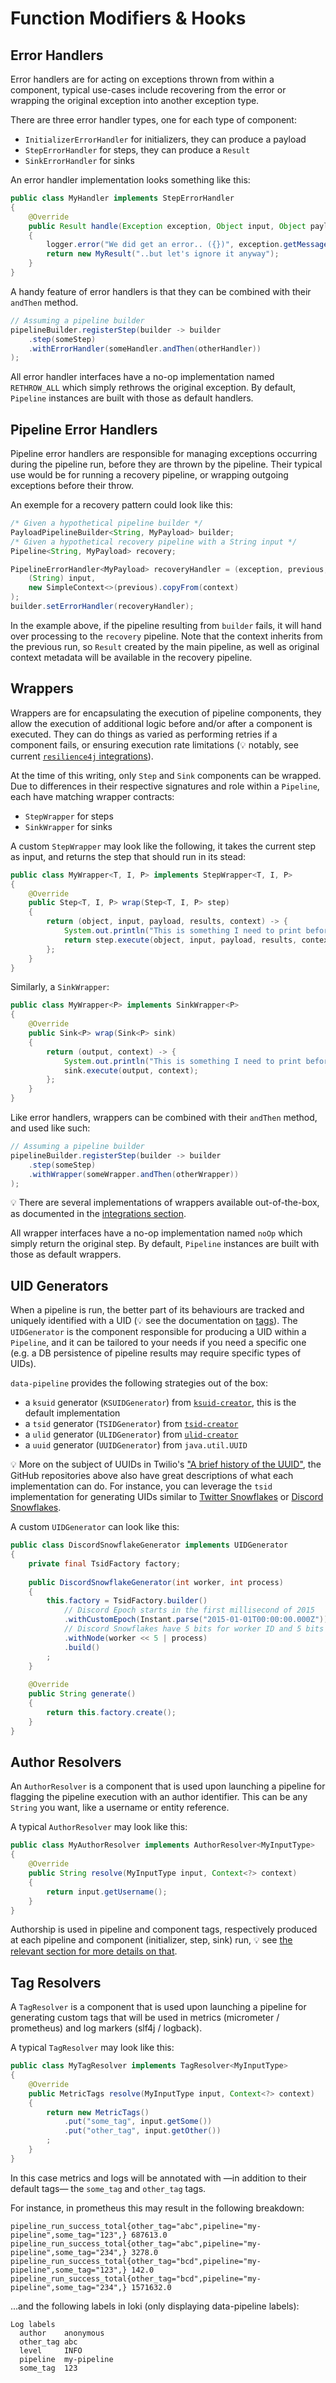 # Function Modifiers & Hooks

## Error Handlers

Error handlers are for acting on exceptions thrown from within a component, typical use-cases include recovering from the error or wrapping the original exception into another exception type.

There are three error handler types, one for each type of component:
* `InitializerErrorHandler` for initializers, they can produce a payload
* `StepErrorHandler` for steps, they can produce a `Result`
* `SinkErrorHandler` for sinks

An error handler implementation looks something like this:

```java
public class MyHandler implements StepErrorHandler
{
    @Override
    public Result handle(Exception exception, Object input, Object payload, Results results, Context<?> context)
    {
        logger.error("We did get an error.. ({})", exception.getMessage());
        return new MyResult("..but let's ignore it anyway");
    }
}
```

A handy feature of error handlers is that they can be combined with their `andThen` method.

```java
// Assuming a pipeline builder
pipelineBuilder.registerStep(builder -> builder
    .step(someStep)
    .withErrorHandler(someHandler.andThen(otherHandler))
);
```

All error handler interfaces have a no-op implementation named `RETHROW_ALL` which simply rethrows the original exception.
By default, `Pipeline` instances are built with those as default handlers.  

## Pipeline Error Handlers

Pipeline error handlers are responsible for managing exceptions occurring during the pipeline run, before they are thrown by the pipeline.
Their typical use would be for running a recovery pipeline, or wrapping outgoing exceptions before their throw.

An exemple for a recovery pattern could look like this:

```java
/* Given a hypothetical pipeline builder */
PayloadPipelineBuilder<String, MyPayload> builder;
/* Given a hypothetical recovery pipeline with a String input */
Pipeline<String, MyPayload> recovery;

PipelineErrorHandler<MyPayload> recoveryHandler = (exception, previous, input, context) -> recovery.run(
    (String) input,
    new SimpleContext<>(previous).copyFrom(context)
);
builder.setErrorHandler(recoveryHandler);
```

In the example above, if the pipeline resulting from `builder` fails, it will hand over processing to the `recovery` pipeline.
Note that the context inherits from the previous run, so `Result` created by the main pipeline, as well as original context metadata will be available in the recovery pipeline. 

## Wrappers

Wrappers are for encapsulating the execution of pipeline components, they allow the execution of additional logic before and/or after a component is executed.
They can do things as varied as performing retries if a component fails, or ensuring execution rate limitations (💡 notably, see current [`resilience4j` integrations](integrations.md#resilience4j)).

At the time of this writing, only `Step` and `Sink` components can be wrapped.
Due to differences in their respective signatures and role within a `Pipeline`, each have matching wrapper contracts:
* `StepWrapper` for steps
* `SinkWrapper` for sinks

A custom `StepWrapper` may look like the following, it takes the current step as input, and returns the step that should run in its stead:

```java
public class MyWrapper<T, I, P> implements StepWrapper<T, I, P>
{
    @Override
    public Step<T, I, P> wrap(Step<T, I, P> step)
    {
        return (object, input, payload, results, context) -> {
            System.out.println("This is something I need to print before");
            return step.execute(object, input, payload, results, context);
        };
    }
}
```

Similarly, a `SinkWrapper`:

```java
public class MyWrapper<P> implements SinkWrapper<P>
{
    @Override
    public Sink<P> wrap(Sink<P> sink)
    {
        return (output, context) -> {
            System.out.println("This is something I need to print before");
            sink.execute(output, context);
        };
    }
}
```

Like error handlers, wrappers can be combined with their `andThen` method, and used like such:

```java
// Assuming a pipeline builder
pipelineBuilder.registerStep(builder -> builder
    .step(someStep)
    .withWrapper(someWrapper.andThen(otherWrapper))
);
```

💡 There are several implementations of wrappers available out-of-the-box, as documented in the [integrations section](integrations.md#resilience4j).

All wrapper interfaces have a no-op implementation named `noOp` which simply return the original step.
By default, `Pipeline` instances are built with those as default wrappers.

## UID Generators

When a pipeline is run, the better part of its behaviours are tracked and uniquely identified with a UID (💡 see the documentation on [tags](result_data_model.md#tags-and-lineage)).
The `UIDGenerator` is the component responsible for producing a UID within a `Pipeline`, and it can be tailored to your needs if you need a specific one (e.g. a DB persistence of pipeline results may require specific types of UIDs).

`data-pipeline` provides the following strategies out of the box:
* a `ksuid` generator (`KSUIDGenerator`) from [`ksuid-creator`](https://github.com/f4b6a3/ksuid-creator), this is the default implementation
* a `tsid` generator (`TSIDGenerator`) from [`tsid-creator`](https://github.com/f4b6a3/tsid-creator)
* a `ulid` generator (`ULIDGenerator`) from [`ulid-creator`](https://github.com/f4b6a3/ulid-creator)
* a `uuid` generator (`UUIDGenerator`) from `java.util.UUID`

💡 More on the subject of UUIDs in Twilio's ["A brief history of the UUID"](https://segment.com/blog/a-brief-history-of-the-uuid/), the GitHub repositories above also have great descriptions of what each implementation can do.
For instance, you can leverage the `tsid` implementation for generating UIDs similar to [Twitter Snowflakes](https://github.com/twitter-archive/snowflake) or [Discord Snowflakes](https://discord.com/developers/docs/reference#snowflakes).

A custom `UIDGenerator` can look like this:

```java
public class DiscordSnowflakeGenerator implements UIDGenerator
{
    private final TsidFactory factory;
    
    public DiscordSnowflakeGenerator(int worker, int process)
    {
        this.factory = TsidFactory.builder()
            // Discord Epoch starts in the first millisecond of 2015
            .withCustomEpoch(Instant.parse("2015-01-01T00:00:00.000Z"))
            // Discord Snowflakes have 5 bits for worker ID and 5 bits for process ID
            .withNode(worker << 5 | process)
            .build()
        ;
    }
    
    @Override
    public String generate()
    {
        return this.factory.create();
    }
}
```

## Author Resolvers

An `AuthorResolver` is a component that is used upon launching a pipeline for flagging the pipeline execution with an author identifier.
This can be any `String` you want, like a username or entity reference.

A typical `AuthorResolver` may look like this:

```java
public class MyAuthorResolver implements AuthorResolver<MyInputType>
{
    @Override
    public String resolve(MyInputType input, Context<?> context)
    {
        return input.getUsername();
    }
}
```

Authorship is used in pipeline and component tags, respectively produced at each pipeline and component (initializer, step, sink) run, 💡 see [the relevant section for more details on that](result_data_model.md#tags-and-lineage).   

## Tag Resolvers

A `TagResolver` is a component that is used upon launching a pipeline for generating custom tags that will be used in metrics (micrometer / prometheus) and log markers (slf4j / logback). 

A typical `TagResolver` may look like this:

```java
public class MyTagResolver implements TagResolver<MyInputType>
{
    @Override
    public MetricTags resolve(MyInputType input, Context<?> context)
    {
        return new MetricTags()
            .put("some_tag", input.getSome())
            .put("other_tag", input.getOther())
        ;
    }
}
```

In this case metrics and logs will be annotated with —in addition to their default tags— the `some_tag` and `other_tag` tags.

For instance, in prometheus this may result in the following breakdown:

```
pipeline_run_success_total{other_tag="abc",pipeline="my-pipeline",some_tag="123",} 687613.0
pipeline_run_success_total{other_tag="abc",pipeline="my-pipeline",some_tag="234",} 3278.0
pipeline_run_success_total{other_tag="bcd",pipeline="my-pipeline",some_tag="123",} 142.0
pipeline_run_success_total{other_tag="bcd",pipeline="my-pipeline",some_tag="234",} 1571632.0
```

...and the following labels in loki (only displaying data-pipeline labels):

```
Log labels
  author    anonymous
  other_tag abc
  level     INFO
  pipeline  my-pipeline
  some_tag  123
```
